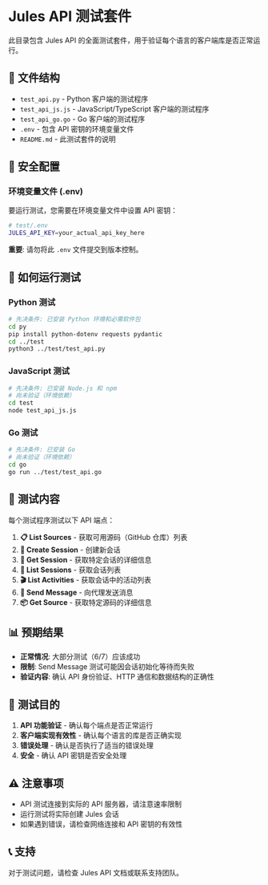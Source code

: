 # Jules API 测试套件

此目录包含 Jules API 的全面测试套件，用于验证每个语言的客户端库是否正常运行。

## 📁 文件结构

- `test_api.py` - Python 客户端的测试程序
- `test_api_js.js` - JavaScript/TypeScript 客户端的测试程序
- `test_api_go.go` - Go 客户端的测试程序
- `.env` - 包含 API 密钥的环境变量文件
- `README.md` - 此测试套件的说明

## 🔐 安全配置

### 环境变量文件 (.env)

要运行测试，您需要在环境变量文件中设置 API 密钥：

```bash
# test/.env
JULES_API_KEY=your_actual_api_key_here
```

**重要**: 请勿将此 `.env` 文件提交到版本控制。

## 🚀 如何运行测试

### Python 测试

```bash
# 先决条件: 已安装 Python 环境和必需软件包
cd py
pip install python-dotenv requests pydantic
cd ../test
python3 ../test/test_api.py
```

### JavaScript 测试

```bash
# 先决条件: 已安装 Node.js 和 npm
# 尚未验证（环境依赖）
cd test
node test_api_js.js
```

### Go 测试

```bash
# 先决条件: 已安装 Go
# 尚未验证（环境依赖）
cd go
go run ../test/test_api.go
```

## 🧪 测试内容

每个测试程序测试以下 API 端点：

1. **📋 List Sources** - 获取可用源码（GitHub 仓库）列表
2. **🚀 Create Session** - 创建新会话
3. **📖 Get Session** - 获取特定会话的详细信息
4. **📂 List Sessions** - 获取会话列表
5. **🎬 List Activities** - 获取会话中的活动列表
6. **💬 Send Message** - 向代理发送消息
7. **📦 Get Source** - 获取特定源码的详细信息

## 📊 预期结果

- **正常情况**: 大部分测试（6/7）应该成功
- **限制**: Send Message 测试可能因会话初始化等待而失败
- **验证内容**: 确认 API 身份验证、HTTP 通信和数据结构的正确性

## 🎯 测试目的

1. **API 功能验证** - 确认每个端点是否正常运行
2. **客户端实现有效性** - 确认每个语言的库是否正确实现
3. **错误处理** - 确认是否执行了适当的错误处理
4. **安全** - 确认 API 密钥是否安全处理

## ⚠️ 注意事项

- API 测试连接到实际的 API 服务器，请注意速率限制
- 运行测试将实际创建 Jules 会话
- 如果遇到错误，请检查网络连接和 API 密钥的有效性

## 📞 支持

对于测试问题，请检查 Jules API 文档或联系支持团队。
